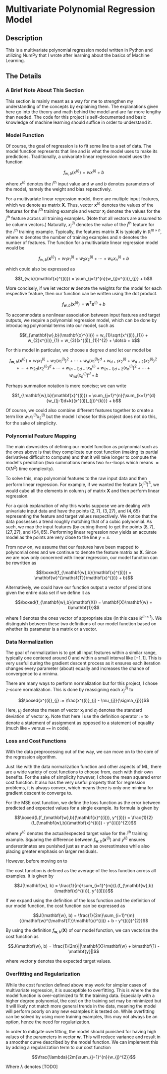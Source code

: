 # Multivariate Polynomial Regression Model

## Description

This is a multivariate polynomial regression model written in Python and utilizing NumPy that I wrote after learning about the basics of Machine Learning.

## The Details

### A Brief Note About This Section

This section is mainly meant as a way for me to strengthen my understanding of the concepts by explaining them. The explanations given here go into the theory and math behind the model and are far more lengthy than needed. The code for this project is self-documented and basic knowledge of machine learning should suffice in order to understand it.

### Model Function

Of course, the goal of regression is to fit some line to a set of data. The model function represents that line and is what the model uses to make its predictions. Traditionally, a univariate linear regression model uses the function

``` math
f_{w,b}(x^{(i)}) = wx^{(i)} + b
```

where $`x^{(i)}`$ denotes the $`i^{\text{th}}`$ input value and $`w`$ and $`b`$ denotes parameters of the model, namely the weight and bias repsectively.

For a multivariate linear regression model, there are multiple input features, which we denote as matrix $`\mathbf{X}`$. Thus, vector $`\mathbf{x}^{(i)}`$ denotes the values of the features for the $`i^{\text{th}}`$ training example and vector $`\mathbf{x}_{j}`$ denotes the values for the $`j^{\text{th}}`$ feature across all training examples. (Note that all vectors are assumed to be column vectors.) Naturally, $`x^{(i)}_{j}`$ denotes the value of the $`j^{\text{th}}`$ feature for the $`i^{\text{th}}`$ training example. Typically, the features matrix $`\mathbf{X}`$ is typically in $`\mathbb{R}^{m \times n}`$, where $`m`$ denotes the number of training examples and $`n`$ denotes the number of features. The function for a multivariate linear regression model would be

``` math
f_{w,b}(\mathbf{x}^{(i)}) = w_{1}x^{(i)}_{1} + w_{2}x^{(i)}_{2}+ \dotsb + w_{n}x^{(i)}_{n} + b
```

which could also be expressed as

``` math
f_{w,b}(\mathbf{x}^{(i)}) = \sum_{j=1}^{n}{w_{j}x^{(i)}_{j}} + b
```

More concisely, if we let vector $`\mathbf{w}`$ denote the weights for the model for each respective feature, then our function can be written using the dot product.

``` math
f_{\mathbf{w},b}(\mathbf{x}^{(i)}) = \mathbf{w}^{\mathsf{T}}\mathbf{x}^{(i)} + b
```

To accommodate a nonlinear association between input features and target outputs, we require a polynomial regression model, which can be done by introducing polynomial terms into our model, such as

``` math
f_{\mathbf{w},b}(\mathbf{x}^{(i)}) = w_{1}\sqrt{x^{(i)}_{1}} + w_{2}x^{(i)}_{1} + w_{3}(x^{(i)}_{1})^{2} + \dotsb + b
```

For this model in particular, we choose a degree $`d`$ and let our model be

``` math
f_{\mathbf{w},b}(\mathbf{x}^{(i)}) = w_{1}x^{(i)}_{1} + w_{2}(x^{(i)}_{1})^{2} + \dotsb + w_{d}(x^{(i)}_{1})^{d} + w_{d+1}x^{(i)}_{2} + w_{d+2}(x^{(i)}_{2})^{2} + \dotsb + w_{2d}(x^{(i)}_{2})^{d} + \dotsb + w_{(n-1)d+1}x^{(i)}_{n} + w_{(n-1)d+2}(x^{(i)}_{n})^{2} + \dotsb + w_{nd}(x^{(i)}_{n})^{d} + b
```

Perhaps summation notation is more concise; we can write

``` math
f_{\mathbf{w},b}(\mathbf{x}^{(i)}) = \sum_{j=1}^{n}{\sum_{k=1}^{d}{w_{(j-1)d+k}(x^{(i)}_{j})^{k}}} + b
```

Of course, we could also combine different features together to create a term like $`w_{1}x^{(i)}_{1}x^{(i)}_{2}`$ but the model I chose for this project does not do this, for the sake of simplicity.

### Polynomial Feature Mapping

The main downsides of defining our model function as polynomial such as the ones above is that they complicate our cost function (making its partial derivatives difficult to compute) and that it will take longer to compute the model's prediction (two summations means two `for`-loops which means $`\approx \text{O}(N^{2})`$ time complexity).

To solve this, map polynomial features to the raw input data and then perform linear regression. For example, if we wanted the feature $`(x^{(i)}_{j})^{3}`$, we would cube all the elements in column $`j`$ of matrix $`\mathbf{X}`$ and then perform linear regression.

For a quick explanation of why this works suppose we are dealing with univariate input data and have the points $`(2, 7)`$, $`(3, 27)`$, and $`(4, 65)`$ representing the feature and target values respectively. We notice that the data possesses a trend roughly matching that of a cubic polynomial. As such, we map the input features (by cubing them) to get the points $`(8, 7)`$, $`(27, 27)`$, and $`(64, 65)`$. Performing linear regression now yields an accurate model as the points are very close to the line $`y = x`$.

From now on, we assume that our features have been mapped to polynomial ones and we continue to denote the feature matrix as $`\mathbf{X}`$. Since we are now only concerned with linear regression, our model function can be rewritten as

``` math
\boxed{f_{\mathbf{w},b}(\mathbf{x}^{(i)}) = \mathbf{w}^{\mathsf{T}}\mathbf{x}^{(i)} + b}
```

Alternatively, we could have our function output a vector of predictions given the entire data set if we define it as

``` math
\boxed{f_{\mathbf{w},b}(\mathbf{X}) = \mathbf{X}\mathbf{w} + b\mathbf{1}}
```

where $`\mathbf{1}`$ denotes the ones vector of appropriate size (in this case $`\mathbb{R}^{m \times 1} `$). We distinguish between these two definitions of our model function based on whether its parameter is a matrix or a vector.

### Data Normalization

The goal of normalization is to get all input features within a similar range, typically one centered around $`0`$ and within a small interval like $`[-1, 1]`$. This is very useful during the gradient descent process as it ensures each iteration changes every parameter (about) equally  and increases the chance of convergence to a minima.

There are many ways to perform normalization but for this project, I chose z-score normalization. This is done by reassigning each $`x^{(i)}_{j}`$ to

``` math
\boxed{x^{(i)}_{j} := \frac{x^{(i)}_{j} - \mu_{j}}{\sigma_{j}}}
```

Here, $`\mu_{j}`$ denotes the mean of vector $`\mathbf{x}_{j}`$ and $`\sigma_{j}`$ denotes the standard deviation of vector $`\mathbf{x}_{j}`$. Note that here I use the definition operator $`:=`$ to denote a statement of assignment as opposed to a statement of equality (much like `=` versus `==` in code).

### Loss and Cost Functions

With the data preprocessing out of the way, we can move on to the core of the regression algorithm.

Just like with the data normalization function and other aspects of ML, there are a wide variety of cost functions to choose from, each with their own benefits. For the sake of simplicity however, I chose the mean squared error cost function. It also has the very useful property that for regression problems, it is always convex, which means there is only one minima for gradient descent to converge to.

For the MSE cost function, we define the loss function as the error between predicted and expected values for a single example. Its formula is given by

``` math
\boxed{L(f_{\mathbf{w},b}(\mathbf{x}^{(i)}), y^{(i)}) = \frac{1}{2}(f_{\mathbf{w},b}(\mathbf{x}^{(i)}) - y^{(i)})^{2}}
```

where $`y^{(i)}`$ denotes the actual/expected target value for the $`i^{\text{th}}`$ training example. Squaring the difference between $`f_{\mathbf{w},b}(\mathbf{x}^{(i)})`$ and $`y^{(i)}`$ ensures underestimates are punished just as much as overestimates while also placing greater emphasis on larger residuals.

However, before moving on to

The cost function is defined as the average of the loss function across all examples. It is given by

``` math
J(\mathbf{w}, b) = \frac{1}{m}\sum_{i=1}^{m}{L(f_{\mathbf{w},b}(\mathbf{x}^{(i)}), y^{(i)})}
```

If we expand using the definition of the loss function and the definition of our model function, the cost function can be expressed as

``` math
J(\mathbf{w}, b) = \frac{1}{2m}\sum_{i=1}^{m}{(\mathbf{w}^{\mathsf{T}}\mathbf{x}^{(i)} + b - y^{(i)})^{2}}
```

By using the definition $`f_{\mathbf{w},b}(\mathbf{X})`$ of our model function, we can vectorize the cost function as

``` math
J(\mathbf{w}, b) = \frac{1}{2m}||\mathbf{X}\mathbf{w} + b\mathbf{1} - \mathbf{y}||
```

where vector $`\mathbf{y}`$ denotes the expected target values.

### Overfitting and Regularization

While the cost function defined above may work for simpler cases of multivariate regression, it is susceptible to overfitting. This is where the the model function is over-optimized to fit the training data. Especially with a higher degree polynomial, the cost on the training set may be minimized but it will likely not match more general trends in the data, meaning the model will perform poorly on any new examples it is tested on. While overfitting can be solved by using more training examples, this may not always be an option, hence the need for regularization.

In order to mitigate overfitting, the model should punished for having high values of the parameters in vector $`\mathbf{w}`$. This will reduce variance and result in a smoother curve described by the model function. We can implement this by adding a regularization term to our cost function

``` math
\frac{\lambda}{2m}\sum_{j=1}^{n}{w_{j}^{2}}
```

Where $`\lambda`$ denotes [TODO]
